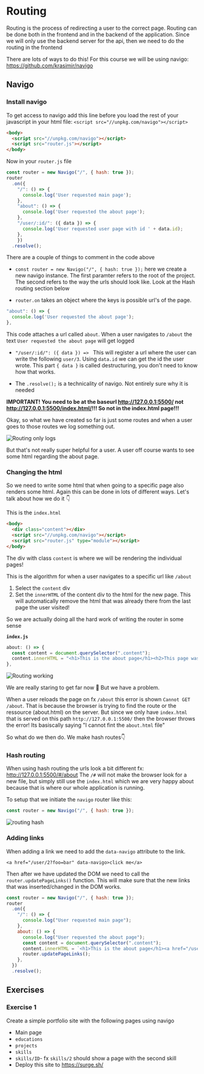 # Routing

Routing is the process of redirecting a user to the correct page. Routing can be done both in the frontend and in the backend of the application. Since we will only use the backend server for the api, then we need to do the routing in the frontend



There are lots of ways to do this! For this course we will be using navigo: https://github.com/krasimir/navigo



## Navigo



### Install navigo

To get access to navigo add this line before you load the rest of your javascript in your html file: `<script src="//unpkg.com/navigo"></script>`

```html
<body>
  <script src="//unpkg.com/navigo"></script>
  <script src="router.js"></script>
</body>
```

Now in your `router.js` file

```javascript
const router = new Navigo("/", { hash: true });
router
  .on({
  	"/": () => {
      console.log('User requested main page');
    },
    "about": () => {
      console.log('User requested the about page');
    },
    "/user/:id/": ({ data }) => {
      console.log('User requested user page with id ' + data.id);
    },
	})
  .resolve();
```

There are a couple of things to comment in the code above

- `const router = new Navigo("/", { hash: true });` here we create a new navigo instance. The first paramter refers to the root of the project. The second refers to the way the urls should look like. Look at the Hash routing section below

-  `router.on` takes an object where the keys is possible url's of the page. 

  ```javascript
  "about": () => {
    console.log('User requested the about page');
  },
  ```

  This code attaches a url called `about`. When a user navigates to `/about` the text `User requested the about page` will get logged

- `"/user/:id/": ({ data }) => ` This will register a url where the user can write the following `user/3`. Using `data.id` we can get the id the user wrote. This part `{ data }` is called destructuring, you don't need to know how that works.

- The `.resolve();` is a technicality of navigo. Not entirely sure why it is needed



**IMPORTANT! You need to be at the baseurl http://127.0.0.1:5500/ not http://127.0.0.1:5500/index.html/!!! So not in the index.html page!!!**

Okay, so what we have created so far is just some routes and when a user goes to those routes we log something out. 

![Routing only logs](../../assets/routing-only-logs.png)

But that's not really super helpful for a user.  A user off course wants to see some html regarding the about page. 



### Changing the html

So we need to write some html that when going to a specific page also renders some html. Again this can be done in lots of different ways. Let's talk about how we do it 👇



This is the `index.html`

```html
<body>
  <div class="content"></div>
  <script src="//unpkg.com/navigo"></script>
  <script src="router.js" type="module"></script>
</body>
```

The div with class `content` is where we will be rendering the individual pages! 

This is the algorithm for when a user navigates to a specific url like `/about`

1. Select the `content` div
2. Set the `innerHTML` of the content div to the html for the new page. This will automatically remove the html that was already there from the last page the user visited!

So we are actually doing all the hard work of writing the router in some sense



**`index.js`**

```javascript
about: () => {
  const content = document.querySelector(".content");
  content.innerHTML = "<h1>This is the about page</h1><h2>This page was created back in 1992</h2>";
},
```

![Routing working](../../assets/routing-working.png)

We are really staring to get far now 💪 But we have a problem. 



When a user reloads the page on fx `/about` this error is shown `Cannot GET /about`. That is because the browser is trying to find the route or the ressource (about.html) on the server. But since we only have `index.html` that is served on this path `http://127.0.0.1:5500/` then the browser throws the error! Its basiscally saying "I cannot fint the `about.html` file"



So what do we then do. We make hash routes👇



### Hash routing

When using hash routing the urls look a bit different fx: http://127.0.0.1:5500/#/about The `/#` will not make the browser look for a new file, but simply still use the `index.html` which we are very happy about because that is where our whole application is running. 

To setup that we initiate the `navigo` router like this: 

```javascript
const router = new Navigo("/", { hash: true });
```

![routing hash](../../assets/routing-hash.png)

### Adding links

When adding a link we need to add the `data-navigo` attribute to the link. 

`<a href="/user/2?foo=bar" data-navigo>click me</a>`

Then after we have updated the DOM we need to call the `router.updatePageLinks()` function. This will make sure that the new links that was inserted/changed in the DOM works. 

```javascript
const router = new Navigo("/", { hash: true });
router
  .on({
  	"/": () => {
      console.log("User requested main page");
    },
  	about: () => {
      console.log("User requested the about page");
      const content = document.querySelector(".content");
      content.innerHTML = `<h1>This is the about page</h1><a href="/user/2?foo=bar" data-navigo>click me</a>`;
      router.updatePageLinks();
    },
  })
  .resolve();

```





## Exercises



### Exercise 1

Create a simple portfolio site with the following pages using navigo

- Main page
- `educations`
- `projects`
- `skills`
- `skills/ID`-  fx `skills/2` should show a page with the second skill
- Deploy this site to https://surge.sh/

